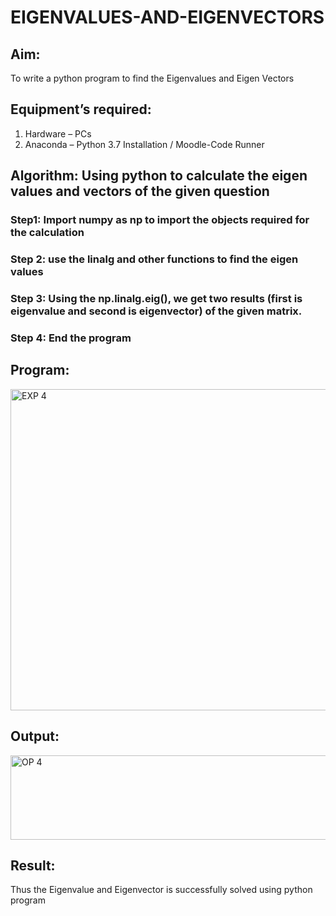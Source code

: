 # EIGENVALUES-AND-EIGENVECTORS
## Aim:
To write a python program to find the Eigenvalues and Eigen Vectors
## Equipment’s required:
1. 	Hardware – PCs
2. 	Anaconda – Python 3.7 Installation / Moodle-Code Runner
## Algorithm: Using python to calculate the eigen values and vectors of the given question
### Step1: Import numpy as np to import the objects required for the calculation 
### Step 2: use the linalg and other functions to find the eigen values
### Step 3: Using the np.linalg.eig(),  we get two results (first is eigenvalue and second is eigenvector) of the given matrix.
### Step 4: End the program

## Program:
<img width="1234" height="514" alt="EXP 4" src="https://github.com/user-attachments/assets/b00f1ebe-96aa-4389-b3a8-2153637a8524" />


## Output:
<img width="1241" height="135" alt="OP 4" src="https://github.com/user-attachments/assets/63218f32-e0f5-4fa6-9fce-a3270e897c04" />

## Result:
Thus the Eigenvalue and Eigenvector is successfully solved using python program
